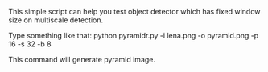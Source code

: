 This simple script can help you test object detector which has fixed window size on multiscale detection.

Type something like that:
python pyramidr.py -i lena.png -o pyramid.png -p 16 -s 32 -b 8

This command will generate pyramid image.

